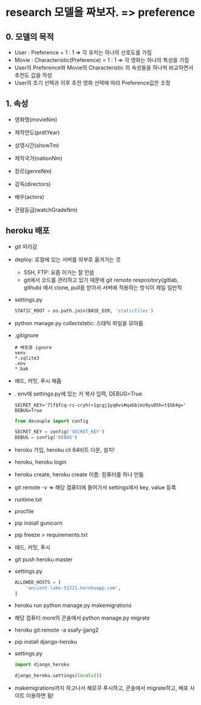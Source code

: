 # research 모델을 짜보자. => preference

## 0. 모델의 목적

- User : Preference = 1 : 1 => 각 유저는 하나의 선호도를 가짐
- Movie : Characteristic(Preference) = 1 : 1 => 각 영화는 하나의 특성을 가짐
- User의 Preference와 Movie의 Characteristic 의 속성들을 하나씩 비교하면서 추천도 값을 작성
- User의 초기 선택과 이후 추천 영화 선택에 따라 Preference값은 조정

## 1. 속성

- 영화명(movieNm)

- 제작연도(prdtYear)
- 상영시간(showTm)
- 제작국가(nationNm)
- 장르(genreNm)
- 감독(directors)
- 배우(actors)
- 관람등급(watchGradeNm)



## heroku 배포

- git 따라감
- deploy: 로컬에 있는 서버를 외부로 옮겨가는 것
  - SSH, FTP: 요즘 이거는 잘 안씀
  - git에서 코드를 관리하고 있기 때문에 git remote respository(gitlab, github) 에서 clone, pull을 받아서 서버에 적용하는 방식이 제일 일반적

- settings.py

  ```python
  STATIC_ROOT = os.path.join(BASE_DIR, 'staticfiles')
  ```

- python manage.py collectstatic: 스태틱 파일을 모아줌

- .gitignore

  ```
  # 배포용 ignore
  venv
  *.sqlite3
  .env
  *.bak
  ```

- 애드, 커밋, 푸시 해줌

- . env에 settings.py에 있는 키 복사 입력, DEBUG=True

  ```
  SECRET_KEY='7lf$fcq-ri-cryh(+1gcgj1yq0vi#qabb(mz0yu05h=t$5b4g='
  DEBUG=True
  ```

  ```python
  from decouple import config
  
  SECRET_KEY = config('SECRET_KEY')
  DEBUG = config('DEBUG')
  ```

- heroku 가입, heroku cli 64비트 다운, 설치!
- heroku, heroku login
- heroku create, heroku create 이름: 컴퓨터를 하나 만듦
- git remote -v => 해당 컴퓨터에 들어가서 settings에서 key, value 등록

- runtime.txt
- procfile
- pip install gunicorn

- pip freeze > requirements.txt

- 애드, 커밋, 푸시

- git push heroku master

- settings.py

  ```python
  ALLOWED_HOSTS = [
      'ancient-lake-51221.herokuapp.com',
  ]
  ```

- heroku run python manage.py makemigrations

- 해당 컴퓨터 more의 콘솔에서 python manage.py migrate

- heroku git:remote -a ssafy-jjang2

- pip install django-heroku

- settings.py

  ```python
  import django_heroku
  
  django_heroku.settings(locals())
  ```
- makemigrations까지 하고나서 해로쿠 푸시하고, 콘솔에서 migrate하고, 배포 사이트 이용하면 됨!